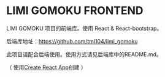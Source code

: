 # LIMI GOMOKU FRONTEND

LIMI GOMOKU 项目的前端库。使用 React & React-bootstrap。

后端库地址：https://github.com/tml104/limi_gomoku

此项目请配合后端使用。使用方式请见后端库中的README.md。

（ 使用[Create React App](https://github.com/facebook/create-react-app)创建 ）